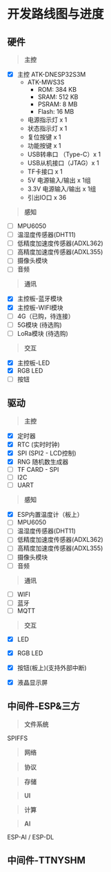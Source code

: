 # 开发路线图与进度

## 硬件

>**主控**

- [x] 主控 ATK-DNESP32S3M
    - ATK-MWS3S
        - ROM: 384 KB
        - SRAM: 512 KB
        - PSRAM: 8 MB
        - Flash: 16 MB
    - 电源指示灯 x 1
    - 状态指示灯 x 1
    - 复位按键 x 1
    - 功能按键 x 1
    - USB转串口 （Type-C）x 1
    - USB从机接口（JTAG）x 1
    - TF卡接口 x 1
    - 5V 电源输入/输出 x 1组
    - 3.3V 电源输入/输出 x 1组
    - 引出IO口 x 36

>**感知**

- [ ] MPU6050
- [ ] 温湿度传感器(DHT11)
- [ ] 低精度加速度传感器(ADXL362)
- [ ] 高精度加速度传感器(ADXL355)
- [ ] 摄像头模块
- [ ] 音频

>**通讯**

- [x] 主控板-蓝牙模块
- [x] 主控板-WIFI模块
- [ ] 4G（已购，待连接）
- [ ] 5G模块 (待选购)
- [ ] LoRa模块 (待选购)

>**交互**

- [x] 主控板-LED
- [x] RGB LED
- [ ] 按钮

## 驱动

>**主控**

- [x] 定时器
- [x] RTC (实时时钟)
- [x] SPI (SPI2 - LCD控制)
- [x] RNG 随机数生成器
- [ ] TF CARD - SPI
- [ ] I2C
- [ ] UART

>**感知**

- [x] ESP内置温度计（板上）
- [ ] MPU6050
- [ ] 温湿度传感器(DHT11)
- [ ] 低精度加速度传感器(ADXL362)
- [ ] 高精度加速度传感器(ADXL355)
- [ ] 摄像头模块
- [ ] 音频

>**通讯**

- [ ] WIFI
- [ ] 蓝牙
- [ ] MQTT

>**交互**

- [x] LED
- [x] RGB LED
- [x] 按钮(板上)(支持外部中断)
- [x] 液晶显示屏


## 中间件-ESP&三方

>**文件系统**

SPIFFS

>**网络**

>**协议**

>**存储**

>**UI**

>**计算**

>**AI**

ESP-AI / ESP-DL

## 中间件-TTNYSHM

